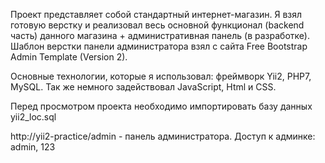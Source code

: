   Проект представляет собой стандартный интернет-магазин. Я взял готовую верстку 
и реализовал весь основной функционал (backend часть) данного магазина + административная
панель (в разработке). Шаблон верстки панели администратора взял с сайта 
Free Bootstrap Admin Template (Version 2).

  Основные технологии, которые я использовал: фреймворк Yii2, 
PHP7, MySQL. Так же немного задействовал JavaScript, Html и CSS. 

Перед просмотром проекта необходимо импортировать базу данных yii2_loc.sql

http://yii2-practice/admin - панель администратора.
Доступ к админке: admin, 123